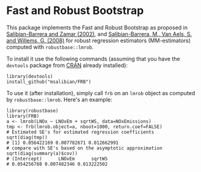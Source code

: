 # Fast and Robust Bootstrap

This package implements the Fast and Robust Bootstrap as proposed in 
[Salibian-Barrera and Zamar (2002)](http://dx.doi.org/10.1214/aos/1021379865), and
[Salibian-Barrera, M., Van Aels, S. and Willems, G. (2008)](http://dx.doi.org/10.1007/s10260-007-0048-6) for robust regression estimators (MM-estimators) computed with 
`robustbase::lmrob`. 

To install it use the following commands (assuming that you have
the `devtools` package from [CRAN](https://cran.r-project.org) 
already installed): 
```
library(devtools)
install_github("msalibian/FRB")
```
To use it (after installation), simply call `frb` on an `lmrob` object as computed 
by `robustbase::lmrob`. Here's an example:
```
library(robustbase)
library(FRB)
a <- lmrob(LNOx ~ LNOxEm + sqrtWS, data=NOxEmissions)
tmp <- frb(lmrob.object=a, nboot=1000, return.coef=FALSE)
# Estimated SE's for estimated regression coefficients  
sqrt(diag(tmp))
# [1] 0.056422169 0.007782671 0.012662991
# compare with SE's based on the asymptotic approximation
sqrt(diag(summary(a)$cov))
# (Intercept)      LNOxEm      sqrtWS 
# 0.054256788 0.007482346 0.013222502 
```
